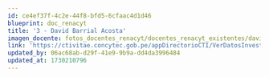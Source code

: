```yaml
---
id: ce4ef37f-4c2e-44f8-bfd5-6cfaac4d1d46
blueprint: doc_renacyt
title: '3 - David Barrial Acosta'
imagen_docente: fotos_docentes_renacyt/docentes_renacyt_existentes/david_barrial_acosta.png
link: 'https://ctivitae.concytec.gob.pe/appDirectorioCTI/VerDatosInvestigador.do?id_investigador=19800'
updated_by: 06ac68ab-d29f-41e9-9b9a-dd4da3996484
updated_at: 1730210796
---
```

